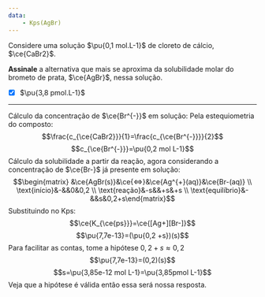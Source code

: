 ```yaml
---
data:
    - Kps(AgBr)
---
```


Considere uma solução $\pu{0,1 mol.L-1}$ de cloreto de cálcio, $\ce{CaBr2}$.

**Assinale** a alternativa que mais se aproxima da solubilidade molar do brometo de prata, $\ce{AgBr}$, nessa solução.

- [x] $\pu{3,8 pmol.L-1}$

---

Cálculo da concentração de $\ce{Br^{-}}$ em solução:
Pela estequiometria do composto:
$$\frac{c_{\ce{CaBr2}}}{1}=\frac{c_{\ce{Br^{-}}}}{2}$$
$$c_{\ce{Br^{-}}}=\pu{0,2 mol L-1}$$
Cálculo da solubilidade a partir da reação, agora considerando a concentração de $\ce{Br-}$ já presente em solução:
$$\begin{matrix} &\ce{AgBr(s)}&\ce{<=>}&\ce{Ag^{+}(aq)}&\ce{Br-(aq)} \\ \text{início}&-&&0&0,2 \\ \text{reação}&-s&&+s&+s \\ \text{equilíbrio}&-&&s&0,2+s\end{matrix}$$
Substituindo no Kps:
$$\ce{K_{\ce{ps}}}=\ce{[Ag+][Br-]}$$
$$\pu{7,7e-13}=(\pu{0,2 +s})(s)$$
Para facilitar as contas, tome a hipótese $0,2+s\approx 0,2$
$$\pu{7,7e-13}=(0,2)(s)$$
$$s=\pu{3,85e-12 mol L-1}=\pu{3,85pmol L-1}$$
Veja que a hipótese é válida então essa será nossa resposta.
